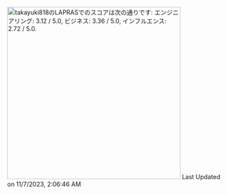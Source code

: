 <!--START_SECTION:lapras-card-->
<p ><a href="https://lapras.com/public/takayuki818" target="_blank" rel="noopener noreferrer"><img alt="takayuki818のLAPRASでのスコアは次の通りです: エンジニアリング: 3.12 / 5.0, ビジネス: 3.36 / 5.0, インフルエンス: 2.72 / 5.0." src="https://lapras-card-generator.vercel.app/api/svg?e=3.12&b=3.36&i=2.72&b1=%23020E27&b2=%230E5593&i1=%23030E21&i2=%231688BF&l=ja" width="400" ></a>  
Last Updated on 11/7/2023, 2:06:46 AM</p>
<!--END_SECTION:lapras-card-->
